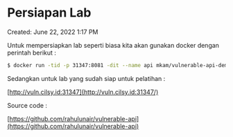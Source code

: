 # Persiapan Lab

Created: June 22, 2022 1:17 PM

Untuk mempersiapkan lab seperti biasa kita akan gunakan docker dengan perintah berikut :

```bash
$ docker run -tid -p 31347:8081 -dit --name api mkam/vulnerable-api-demo
```

Sedangkan untuk lab yang sudah siap untuk pelatihan :

[http://vuln.cilsy.id:31347](http://vuln.cilsy.id:31347/)

Source code :

[https://github.com/rahulunair/vulnerable-api](https://github.com/rahulunair/vulnerable-api)
